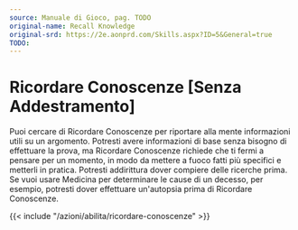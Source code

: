 ```yaml
---
source: Manuale di Gioco, pag. TODO
original-name: Recall Knowledge
original-srd: https://2e.aonprd.com/Skills.aspx?ID=5&General=true
TODO:
---
```


# Ricordare Conoscenze \[Senza Addestramento\]

Puoi cercare di Ricordare Conoscenze per riportare alla mente informazioni utili
su un argomento. Potresti avere informazioni di base senza bisogno di effettuare
la prova, ma Ricordare Conoscenze richiede che ti fermi a pensare per un
momento, in modo da mettere a fuoco fatti più specifici e metterli in pratica.
Potresti addirittura dover compiere delle ricerche prima. Se vuoi usare Medicina
per determinare le cause di un decesso, per esempio, potresti dover effettuare
un'autopsia prima di Ricordare Conoscenze.

{{< include "/azioni/abilita/ricordare-conoscenze" >}}
